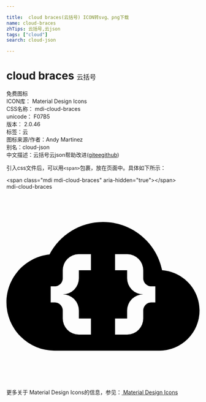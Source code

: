 ```yaml
---

title:  cloud braces(云括号) ICON转svg、png下载
name: cloud-braces
zhTips: 云括号,云json
tags: ["cloud"]
search: cloud-json

---
```


# cloud braces  <small style="font-size: 60%;font-weight: 100">云括号</small>


<div class="detail-page">
<p>
<span><span class="badge-success badge">免费图标</span> </span>
<br/>
<span>
ICON库：
<span class="badge-secondary badge">Material Design Icons</span> 
</span>
<br/>
<span>
CSS名称：
<span class="badge-secondary badge">mdi-cloud-braces</span> 
</span>
<br/>
<span>
unicode：
<span class="badge-secondary badge">F07B5</span> 
<copy-btn content='F07B5' btn-title=""></copy-btn>
<copy-btn :content='String.fromCodePoint(parseInt("F07B5", 16))' btn-title="复制U"></copy-btn>
</span>
<br/>
<span>
版本：
<span class="badge-secondary badge">2.0.46</span> 
</span><br/><span>标签：<span class="badge-light badge"><router-link to="/tags/cloud.html">云</router-link></span></span>
<br/>
<span>图标来源/作者：<span class="badge-light badge">Andy Martinez</span></span> 
<br/>
<span>别名：<span class="badge-light badge">cloud-json</span></span><br/><span class="zh-detail">中文描述：<span class="badge-primary badge">云括号</span><span class="badge-primary badge">云json</span><span class="help-link"><span>帮助改进</span>(<a href="https://gitee.com/liuwave/icon-helper/edit/master/json/material/cloud-braces.json" target="_blank" rel="noopener noreferrer">gitee</a><a href="https://github.com/liuwave/icon-helper/edit/master/json/material/cloud-braces.json" target="_blank" rel="noopener noreferrer">github</a></span>)</span><br/>
</p>
</div>
<div class="alert alert-dark">
  <i class="mdi mdi-cloud-braces mdi-48px"></i>
  <i class="mdi mdi-cloud-braces mdi-36px"></i>
  <i class="mdi mdi-cloud-braces mdi-24px"></i>
  <i class="mdi mdi-cloud-braces mdi-18px"></i>
</div>
<div>
  <p>引入css文件后，可以用<code>&lt;span&gt;</code>包裹，放在页面中。具体如下所示：    
  </p>
  <div class="alert alert-primary" style="font-size: 14px">
    &lt;span class="mdi mdi-cloud-braces" aria-hidden="true"&gt;&lt;/span&gt;
    <copy-btn content='<span class="mdi mdi-cloud-braces" aria-hidden="true"></span>'></copy-btn>
  </div>
  <div class="alert alert-secondary">
    <i class="mdi mdi-cloud-braces"
    style="font-size: 24px"
    aria-hidden="true"></i> mdi-cloud-braces
    <copy-btn content="mdi-cloud-braces" btn-title="复制图标名称"></copy-btn>
  </div>
</div>
<div id="svg" class="svg-wrap">
<svg xmlns="http://www.w3.org/2000/svg" viewBox="0 0 24 24"><path d="M6,20A6,6 0 0,1 0,14C0,10.91 2.34,8.36 5.35,8.04C6.6,5.64 9.11,4 12,4C15.63,4 18.66,6.58 19.35,10C21.95,10.19 24,12.36 24,15A5,5 0 0,1 19,20H6M18.5,12H18A1,1 0 0,1 17,11V10A2,2 0 0,0 15,8H13.5V10H15V11A2,2 0 0,0 17,13A2,2 0 0,0 15,15V16H13.5V18H15A2,2 0 0,0 17,16V15A1,1 0 0,1 18,14H18.5V12M5.5,12V14H6A1,1 0 0,1 7,15V16A2,2 0 0,0 9,18H10.5V16H9V15A2,2 0 0,0 7,13A2,2 0 0,0 9,11V10H10.5V8H9A2,2 0 0,0 7,10V11A1,1 0 0,1 6,12H5.5Z" /></svg>
</div>
<detail full-name='mdi-cloud-braces'></detail>
    
<div><p>更多关于 Material Design Icons的信息，参见：<a target="_blank" href="https://iconhelper.cn/material.html"> Material Design Icons</a>
</p></div>
